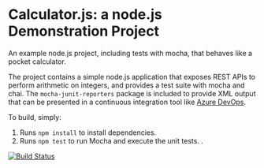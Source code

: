 Calculator.js: a node.js Demonstration Project
==============================================
An example node.js project, including tests with mocha, that behaves like
a pocket calculator.

The project contains a simple node.js application that exposes REST APIs
to perform arithmetic on integers, and provides a test suite with mocha
and chai.  The `mocha-junit-reporters` package is included to provide XML
output that can be presented in a continuous integration tool like
[Azure DevOps](https://azure.com/devops).

To build, simply:

1. Runs `npm install` to install dependencies.
2. Runs `npm test` to run Mocha and execute the unit tests.
.

[![Build Status](https://dev.azure.com/danilo0711/partsunlimited/_apis/build/status/danilocepeda.calculator-master?branchName=refs%2Fpull%2F1%2Fmerge)](https://dev.azure.com/danilo0711/partsunlimited/_build/latest?definitionId=5&branchName=refs%2Fpull%2F1%2Fmerge)
